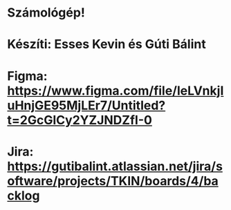 # Számológép!
# Készíti: Esses Kevin és Gúti Bálint
# Figma: https://www.figma.com/file/leLVnkjIuHnjGE95MjLEr7/Untitled?t=2GcGlCy2YZJNDZfI-0
# Jira: https://gutibalint.atlassian.net/jira/software/projects/TKIN/boards/4/backlog
